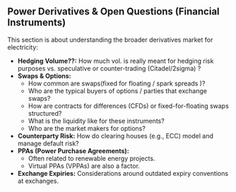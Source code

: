 ## Power Derivatives & Open Questions (Financial Instruments)

This section is about understanding the broader derivatives market for electricity:
- **Hedging Volume??:** How much vol. is really meant for hedging risk purposes vs. speculative or counter-trading (Citadel/2sigma) ?
- **Swaps & Options:**
    - How common are swaps(fixed for floating / spark spreads )?
    - Who are the typical buyers of options / parties that exchange swaps?
    - How are contracts for differences (CFDs) or fixed-for-floating swaps structured?
    - What is the liquidity like for these instruments?
    - Who are the market makers for options?
- **Counterparty Risk:** How do clearing houses (e.g., ECC) model and manage default risk?
- **PPAs (Power Purchase Agreements):**
    - Often related to renewable energy projects.
    - Virtual PPAs (VPPAs) are also a factor.
- **Exchange Expiries:** Considerations around outdated expiry conventions at exchanges.
